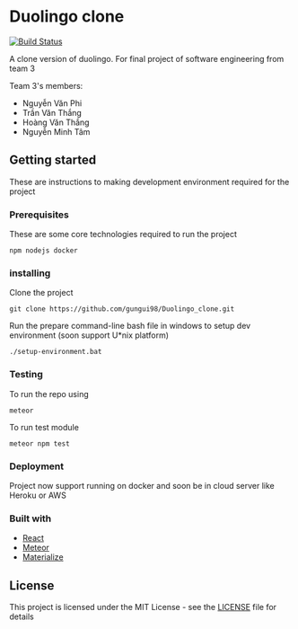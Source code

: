 # Duolingo clone 
[![Build Status](https://travis-ci.org/gungui98/Duolingo_clone.svg?branch=master)](https://travis-ci.org/gungui98/Duolingo_clone)

A clone version of duolingo. For final project of software engineering from team 3

Team 3's members:
* Nguyễn Văn Phi
* Trần Văn Thắng
* Hoàng Văn Thắng
* Nguyễn Minh Tâm

## Getting started 
These are instructions to making development environment required for the project
### Prerequisites
These are some core technologies required to run the project
```$xslt
npm nodejs docker
```
### installing 
Clone the project
```$xslt
git clone https://github.com/gungui98/Duolingo_clone.git
```
Run the prepare command-line bash file in windows to setup dev environment (soon support U*nix platform) 
```$xslt
./setup-environment.bat
```
### Testing
To run the repo using
```youtrack
meteor
```
To run test module
```youtrack
meteor npm test
```
### Deployment
Project now support running on docker and soon be in cloud server like Heroku or AWS
### Built with
* [React](https://reactjs.org/docs/hello-world.html)
* [Meteor](https://docs.meteor.com/#/full/)
* [Materialize](http://materializecss.com/)
 ## License
 This project is licensed under the MIT License - see the [LICENSE](LICENSE) file for details
